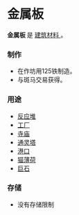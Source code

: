 # 金属板
<p>
  <strong>
      金属板
  </strong>
    是
  <a href="#Resources">
      建筑材料
  </a>
    。
</p>

### 制作
<ul>
    <li>
        在作坊用125铁制造。
    </li>
    <li>
        与斑马交易获得。
    </li>
  </ul>

### 用途

<ul>
    <li>
      <a href="#Buildings#Reactor">
          反应堆
      </a>
    </li>
    <li>
      <a href="#Buildings#Factory">
          工厂
      </a>
    </li>
    <li>
      <a href="?file=001-猫咪百科/01-建筑物/07-文化建筑#寺庙">
          寺庙
      </a>
    </li>
    <li>
      <a href="#Buildings#Ziggurat">
          通灵塔
      </a>
    </li>
    <li>
      <a href="#Buildings#Harbor">
          港口
      </a>
    </li>
    <li>
      <a href="#Buildings#Mint">
          猫薄荷
      </a>
    </li>
    <li>
      <a href="#megalith">
          巨石
      </a>
    </li>
  </ul>

### 存储
<ul>
    <li>
        没有存储限制
    </li>
  </ul>
</div>